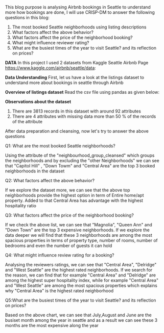 
This blog purpose is analysing Airbnb bookings in Seattle to understand more how bookings are done, I will use CRISP-DM to answer the following questions in this blog:

1. The most booked Seattle neighborhoods using listing descriptions
2. What factors affect the above behavior?
3. What factors affect the price of the neighborhood booking?
4. What might influence reviewer rating?
5. What are the busiest times of the year to visit Seattle? and its reflection on prices?

**DATA**
In this project I used 2 datasets from Kaggle Seattle Airbnb Page https://www.kaggle.com/airbnb/seattle/data:

**Data Understanding**
First, let us have a look at the listings dataset to understand more about bookings in seattle through Airbnb

**Overview of listings dataset**
Read the csv file using pandas as given below:

**Observations about the dataset**

1. There are 3813 records in this dataset with around 92 attributes
2. There are 4 attributes with missing data more than 50 % of the records of the attribute

After data preparation and cleansing, now let's try to answer the above questions

Q1: What are the most booked Seattle neighborhoods?

Using the attribute of the "neighbourhood_group_cleansed" which groups the neighborhoods and by excluding the "other Neighborhoods" we can see that "Capitol Hill" , "Down Towm" and "Central Area" are the top 3 booked neighborhoods in the dataset

Q2: What factors affect the above behavior?

If we explore the dataset more, we can see that the above top neighborhoods provide the highest option in term of Entire home/apt property. Added to that Central Area has advantage with the highest hospitality ratio

Q3: What factors affect the price of the neighborhood booking?

If we check the above list, we can see that "Magnolia", "Queen Ann" and "Down Town" are the top 3 expensive neighborhoods. If we explore the data deeper we will find that these 3 neighborhoods are among the most spacious properties in terms of property type, number of rooms, number of bedrooms and even the number of guests it can hold

Q4: What might influence review rating for a booking?

Analysing the reviewers ratings, we can see that "Central Area", "Delridge" and "West Seattle" are the highest rated neighborhoods. If we search for the reason, we can find that for example "Central Area" and "Delridge" are among the highest super hospitality index, while for example "Central Area" and "West Seattle" are among the most spacious properties which explains why "Central Area" is the highest rated neighborhood

Q5:What are the busiest times of the year to visit Seattle? and its reflection on prices?

Based on the above chart, we can see that July,August and June are the busiset month among the year in seattle and as a result we can see these 3 months are the most expensive along the year
